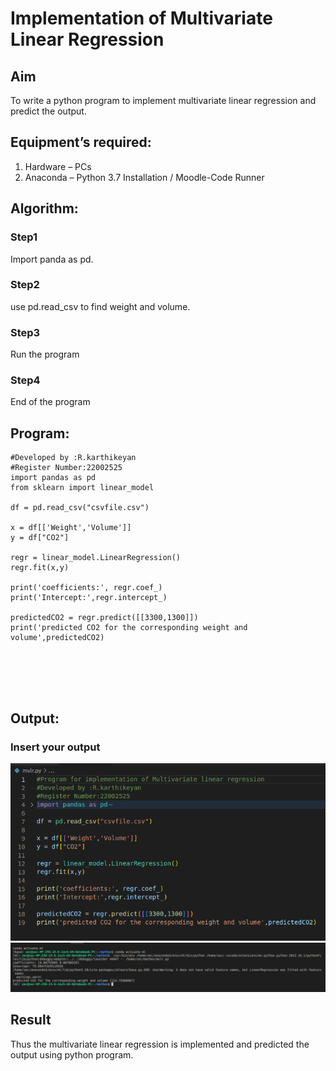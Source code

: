 # Implementation of Multivariate Linear Regression
## Aim
To write a python program to implement multivariate linear regression and predict the output.
## Equipment’s required:
1.	Hardware – PCs
2.	Anaconda – Python 3.7 Installation / Moodle-Code Runner
## Algorithm:
### Step1
Import panda as pd.

### Step2
use pd.read_csv to find weight and volume. 

### Step3
Run the program

### Step4
End of the program

## Program:
```Program for implementation of Multivariate linear regression
#Developed by :R.karthikeyan
#Register Number:22002525
import pandas as pd
from sklearn import linear_model

df = pd.read_csv("csvfile.csv")
 
x = df[['Weight','Volume']]
y = df["CO2"]
 
regr = linear_model.LinearRegression()
regr.fit(x,y)
 
print('coefficients:', regr.coef_)
print('Intercept:',regr.intercept_)
 
predictedCO2 = regr.predict([[3300,1300]])
print('predicted CO2 for the corresponding weight and volume',predictedCO2)






```
## Output:

### Insert your output

![](mlr1.png)
![](mlr2.png)

## Result
Thus the multivariate linear regression is implemented and predicted the output using python program.